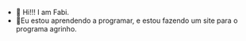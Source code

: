 - 👋 Hi!!! I am Fabi.
- 📃Eu estou aprendendo a programar, e estou fazendo um site para o programa agrinho.

<!---
fabiagrinho/fabiagrinho is a ✨ special ✨ repository because its `README.md` (this file) appears on your GitHub profile.
You can click the Preview link to take a look at your changes.
--->
